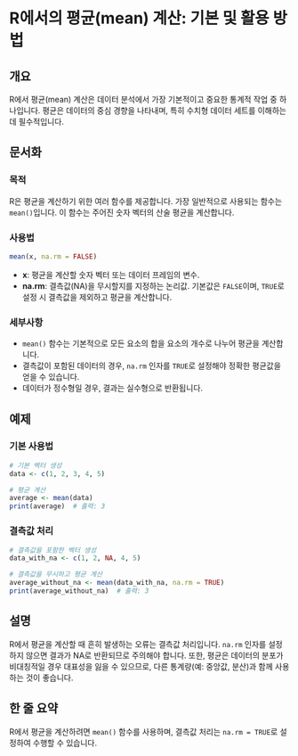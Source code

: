 <!--
Meta Description: # R에서의 평균(mean) 계산: 기본 및 활용 방법 ## 개요 R에서 평균(mean) 계산은 데이터 분석에서 가장 기본적이고 중요한 통계적 작업 중 하나입니다. 평균은 데이터의 중심 경향을 나타내며, 특히 수치형 데이터 세트를 이해하는 데 필수적입니다. ## 문서화...
Meta Keywords: mean, 평균을, 결측값, true, r에서
-->

# R에서의 평균(mean) 계산: 기본 및 활용 방법

## 개요
R에서 평균(mean) 계산은 데이터 분석에서 가장 기본적이고 중요한 통계적 작업 중 하나입니다. 평균은 데이터의 중심 경향을 나타내며, 특히 수치형 데이터 세트를 이해하는 데 필수적입니다.

## 문서화
### 목적
R은 평균을 계산하기 위한 여러 함수를 제공합니다. 가장 일반적으로 사용되는 함수는 `mean()`입니다. 이 함수는 주어진 숫자 벡터의 산술 평균을 계산합니다.

### 사용법
```R
mean(x, na.rm = FALSE)
```

- **x**: 평균을 계산할 숫자 벡터 또는 데이터 프레임의 변수.
- **na.rm**: 결측값(NA)을 무시할지를 지정하는 논리값. 기본값은 `FALSE`이며, `TRUE`로 설정 시 결측값을 제외하고 평균을 계산합니다.

### 세부사항
- `mean()` 함수는 기본적으로 모든 요소의 합을 요소의 개수로 나누어 평균을 계산합니다.
- 결측값이 포함된 데이터의 경우, `na.rm` 인자를 `TRUE`로 설정해야 정확한 평균값을 얻을 수 있습니다.
- 데이터가 정수형일 경우, 결과는 실수형으로 반환됩니다.

## 예제
### 기본 사용법
```R
# 기본 벡터 생성
data <- c(1, 2, 3, 4, 5)

# 평균 계산
average <- mean(data)
print(average)  # 출력: 3
```

### 결측값 처리
```R
# 결측값을 포함한 벡터 생성
data_with_na <- c(1, 2, NA, 4, 5)

# 결측값을 무시하고 평균 계산
average_without_na <- mean(data_with_na, na.rm = TRUE)
print(average_without_na)  # 출력: 3
```

## 설명
R에서 평균을 계산할 때 흔히 발생하는 오류는 결측값 처리입니다. `na.rm` 인자를 설정하지 않으면 결과가 NA로 반환되므로 주의해야 합니다. 또한, 평균은 데이터의 분포가 비대칭적일 경우 대표성을 잃을 수 있으므로, 다른 통계량(예: 중앙값, 분산)과 함께 사용하는 것이 좋습니다.

## 한 줄 요약
R에서 평균을 계산하려면 `mean()` 함수를 사용하며, 결측값 처리는 `na.rm = TRUE`로 설정하여 수행할 수 있습니다.